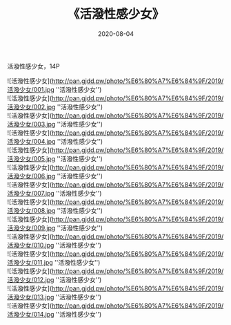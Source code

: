 ﻿---
layout: post
title:  《活潑性感少女》
date:   2020-08-04
img: http://pan.gjdd.pw/photo/%E6%80%A7%E6%84%9F/2019/活潑少女/000.jpg
categories: [美女, 性感, 泳衣]
---

活潑性感少女，14P

![活潑性感少女](http://pan.gjdd.pw/photo/%E6%80%A7%E6%84%9F/2019/活潑少女/001.jpg ''活潑性感少女'') <br>
![活潑性感少女](http://pan.gjdd.pw/photo/%E6%80%A7%E6%84%9F/2019/活潑少女/002.jpg ''活潑性感少女'') <br>
![活潑性感少女](http://pan.gjdd.pw/photo/%E6%80%A7%E6%84%9F/2019/活潑少女/003.jpg ''活潑性感少女'') <br>
![活潑性感少女](http://pan.gjdd.pw/photo/%E6%80%A7%E6%84%9F/2019/活潑少女/004.jpg ''活潑性感少女'') <br>
![活潑性感少女](http://pan.gjdd.pw/photo/%E6%80%A7%E6%84%9F/2019/活潑少女/005.jpg ''活潑性感少女'') <br>
![活潑性感少女](http://pan.gjdd.pw/photo/%E6%80%A7%E6%84%9F/2019/活潑少女/006.jpg ''活潑性感少女'') <br>
![活潑性感少女](http://pan.gjdd.pw/photo/%E6%80%A7%E6%84%9F/2019/活潑少女/007.jpg ''活潑性感少女'') <br>
![活潑性感少女](http://pan.gjdd.pw/photo/%E6%80%A7%E6%84%9F/2019/活潑少女/008.jpg ''活潑性感少女'') <br>
![活潑性感少女](http://pan.gjdd.pw/photo/%E6%80%A7%E6%84%9F/2019/活潑少女/009.jpg ''活潑性感少女'') <br>
![活潑性感少女](http://pan.gjdd.pw/photo/%E6%80%A7%E6%84%9F/2019/活潑少女/010.jpg ''活潑性感少女'') <br>
![活潑性感少女](http://pan.gjdd.pw/photo/%E6%80%A7%E6%84%9F/2019/活潑少女/011.jpg ''活潑性感少女'') <br>
![活潑性感少女](http://pan.gjdd.pw/photo/%E6%80%A7%E6%84%9F/2019/活潑少女/012.jpg ''活潑性感少女'') <br>
![活潑性感少女](http://pan.gjdd.pw/photo/%E6%80%A7%E6%84%9F/2019/活潑少女/013.jpg ''活潑性感少女'') <br>
![活潑性感少女](http://pan.gjdd.pw/photo/%E6%80%A7%E6%84%9F/2019/活潑少女/014.jpg ''活潑性感少女'') <br>
